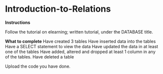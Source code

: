 # Introduction-to-Relations

**Instructions**

Follow the tutorial on elearning; written tutorial, under the DATABASE title. 

**What to complete**
Have created 3 tables 
Have inserted data into the tables 
Have a SELECT statement to view the data 
Have updated the data in at least one of the tables
Have added, altered and dropped at least 1 column in any of the tables. 
Have deleted a table 


Upload the code you have done. 
